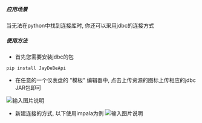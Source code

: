 ##### 应用场景
当无法在python中找到连接库时, 你还可以采用jdbc的连接方式

##### 使用方法
- 首先您需要安装jdbc的包
```
pip install JayDeBeApi
```

- 在任意的一个仪表盘的 "模板" 编辑器中, 点击上传资源的图标上传相应的jdbc JAR包即可

![输入图片说明](https://images.gitee.com/uploads/images/2022/0615/175513_ce22cb11_5500438.png "屏幕截图.png")

- 新建连接的方式, 以下使用impala为例
![输入图片说明](https://images.gitee.com/uploads/images/2022/0615/175248_5faa86d4_5500438.png "屏幕截图.png")

